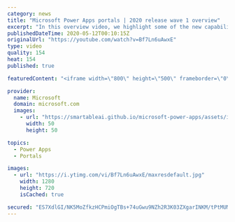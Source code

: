 ```yaml
---
category: news
title: "Microsoft Power Apps portals | 2020 release wave 1 overview"
excerpt: "In this overview video, we highlight some of the new capabilities included in the latest update to Microsoft Power Apps portals.     Here are the capabilities covered:   •    Power BI integration, so you can quickly add Power BI reports, tables, and dashboards to your portals without coding.  •    Themes"
publishedDateTime: 2020-05-12T00:10:15Z
originalUrl: "https://youtube.com/watch?v=Bf7Ln6uAwxE"
type: video
quality: 154
heat: 154
published: true

featuredContent: "<iframe width=\"800\" height=\"500\" frameborder=\"0\" src=\"https://www.youtube.com/embed/Bf7Ln6uAwxE\" allow=\"accelerometer; autoplay; encrypted-media; gyroscope; picture-in-picture\" allowfullscreen></iframe>"

provider:
  name: Microsoft
  domain: microsoft.com
  images:
    - url: "https://smartableai.github.io/microsoft-power-apps/assets/images/organizations/microsoft.com-50x50.jpg"
      width: 50
      height: 50

topics:
  - Power Apps
  - Portals

images:
  - url: "https://i.ytimg.com/vi/Bf7Ln6uAwxE/maxresdefault.jpg"
    width: 1280
    height: 720
    isCached: true

secured: "ES7XdlGI/NK5MoZfkzHCPmiOgTBs+74uGwu9NZh2R3K03ZXgarINKM/tPtMUMkR3ZXYLZnrdTqEeiK7lu4utZMYBKptn8NbPw4TLqHmPCORSVJTobX/fPwXto1kLKqLo2hdv2CPhsDMsv88tSkgU3sU6DicNNrD0S/wYOGwYKDn3K1cHiAi/unRys5dbXpv4T3Bc0/snMvE70xyINGt9wNHPBuEmWVIIqRJE2TSaoZ1LEYfmT0WtVF69ig0oBXYUdfZQqZgiVDIWqO7jBm1xUutb5Oy1RwxFhtjYlVe05nDj64mCpQFxxeQDY9TbNGu93dI1xo6VuouQUTL3CKyjK0HNgVbRLydjk6SjkhJ8wM6jH4O01irF8iKItjkD138Bgd5sbpRQXuymAvST15y26CRdokmTRxltPyJVnSgUjI09dAdGcPtK2wNFfBbdYsPs;4Ic6b4c9Nv/RKUrz9TEaSw=="
---
```


